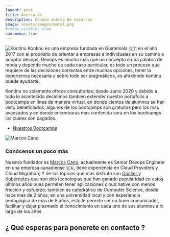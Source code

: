 ```yaml
---
layout: post
title: Acerca de
description: Conoce acerca de nosotros
image: assets/images/metal.png
#image_visible: true
nav-menu: true
---
```



<p><span class="image left"><img src="{% link assets/images/kontinu-vertical.png %}" alt="Kontinu" /></span> 
Kontinu es una empresa fundada en Guatemala 🇬🇹 en el año 2017 con el propósito de orientar a empresas e individuales en su
camino a adoptar devops; Devops es mucho mas que un concepto o una palabra de moda y depende mucho de cada caso particular, es todo un proceso que requiere de las decisiones correctas entre muchas opciones, tener la experiencia necesaria y sobre todo
ser pragmáticos, es ahi donde kontinu puede ayudarte.<br>

Kontinu no solamente ofrece consultorías; desde Junio 2020 y debido a todo lo acontecido decidimos también extender nuestro portafolio a bootcamps en línea de manera virtual, en donde cientos de alumnos se han visto beneficiados, algunos de los bootcamps
son gratuitos pero los mas avanzados y en donde encontraras mas contenido sera en los bootcamps los cuales son pagados. 

<ul class="actions">
	<li><a href="#" class="button special">Nuestros Bootcamps</a></li>
</ul>

</p>

<p><span class="image right"><img  src="{% link assets/images/docker_me.png %}" alt="Marcos Cano" /></span>
<h3>Conócenos un poco más</h3>
Nuestro fundador es <a href="{{site.linkedin_url}}"> Marcos Cano</a>, actualmente es Senior Devops Engineer en una empresa canadiense 🇨🇦, tiene experiencia en Cloud Providers y Cloud Migration; Y de los tópicos que más disfruta son <a href="http://docker.com"> Docker </a> y <a href="http://kubernetes.io"> Kubernetes </a> que son dos tecnologias que han ganado popularidad
en estos últimos años pues permiten tener aplicaciones cloud native con menos fricción y esfuerzo; tambien es catedrático de Computer Science, desde hace mas de 2 años, en una universidad local y con experiencia pedagógica de mas de 8 años, esto le permite ser un 
buen comunicador, facilitar y dejar plasmado el conocimiento en cada uno de sus alumnos a lo largo de los años  </p>


<h2> ¿ Qué esperas para ponerete en contacto ? </h2>


<br><br><br><br>
